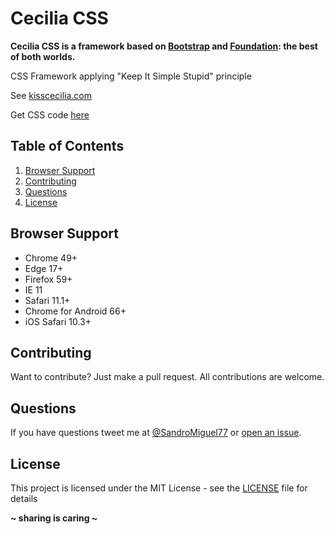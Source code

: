 # Cecilia CSS
**Cecilia CSS is a framework based on [Bootstrap](https://getbootstrap.com/) and [Foundation](http://foundation.zurb.com/): the best of both worlds.**

CSS Framework applying "Keep It Simple Stupid" principle

See [kisscecilia.com](http://kisscecilia.com/)

Get CSS code [here](styles.css)

## Table of Contents
1. [Browser Support](#browser-support)
1. [Contributing](#contributing)
1. [Questions](#questions)
1. [License](#license)

## Browser Support
* Chrome 49+
* Edge 17+
* Firefox 59+
* IE 11
* Safari 11.1+
* Chrome for Android 66+
* iOS Safari 10.3+

## Contributing
Want to contribute? Just make a pull request. All contributions are welcome.

## Questions
If you have questions tweet me at [@SandroMiguel77](https://twitter.com/SandroMiguel77) or [open an issue](https://github.com/SandroMiguel/cecilia-css/issues/new).

## License
This project is licensed under the MIT License - see the [LICENSE](LICENSE) file for details

**~ sharing is caring ~**
